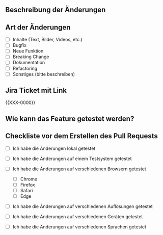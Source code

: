 ## Beschreibung der Änderungen

## Art der Änderungen
<!-- Bitte wähle die passenden Optionen mit [x] aus: -->
- [ ] Inhalte (Text, Bilder, Videos, etc.)
- [ ] Bugfix 
- [ ] Neue Funktion 
- [ ] Breaking Change
- [ ] Dokumentation
- [ ] Refactoring
- [ ] Sonstiges (bitte beschreiben)

## Jira Ticket mit Link
<!-- Bitte füge den Link zum Jira Ticket ein. Sollte das Ticket nicht automatisch verlinkt werden, fehlt diese Einstellung im Repository. Wende dich an einen Github Admin um es einstellen zu lassen -->
{{XXX-0000}}

## Wie kann das Feature getestet werden?
<!-- Anweisungen zur Überprüfung der Änderungen. Inklusive Links zum Testsystem und Testdaten -->

## Checkliste vor dem Erstellen des Pull Requests
<!-- Bitte wähle die passenden Optionen mit [x] aus: -->
- [ ] Ich habe die Änderungen lokal getestet
- [ ] Ich habe die Änderungen auf einem Testsystem getestet
- [ ] Ich habe die Änderungen auf verschiedenen Browsern getestet
  - [ ] Chrome
  - [ ] Firefox
  - [ ] Safari
  - [ ] Edge
- [ ] Ich habe die Änderungen auf verschiedenen Auflösungen getestet
- [ ] Ich habe die Änderungen auf verschiedenen Geräten getestet
- [ ] Ich habe die Änderungen auf verschiedenen Sprachen getestet

